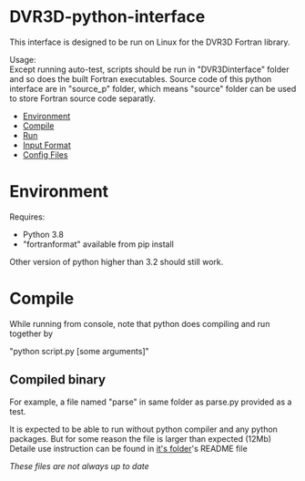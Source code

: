 # DVR3D-python-interface
This interface is designed to be run on Linux for the DVR3D Fortran library.

Usage:\
Except running auto-test, scripts should be run in "DVR3Dinterface" folder and so does the built Fortran executables. Source code of this python interface are in "source_p" folder, which means "source" folder can be used to store Fortran source code separatly.

* [Environment](#environment)
* [Compile](#compile)
* [Run](/DVR3Dinterface/)
* [Input Format](/DVR3Dinterface/input/)
* [Config Files](/DVR3Dinterface/configs/)


# Environment
Requires:
* Python 3.8
* "fortranformat" available from pip install

Other version of python higher than 3.2 should still work.

# Compile
While running from console, note that python does compiling and run together by 

"python script.py [some arguments]"

## Compiled binary
For example, a file named "parse" in same folder as parse.py provided as a test.

It is expected to be able to run without python compiler and any python packages. But for some reason the file is larger than expected (12Mb)
Detaile use instruction can be found in [it's folder](/DVR3Dinterface/)'s README file

*These files are not always up to date*

